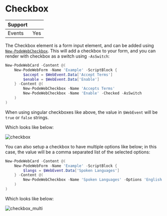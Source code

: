 # Checkbox

| Support | |
| ------- |-|
| Events | Yes |

The Checkbox element is a form input element, and can be added using [`New-PodeWebCheckbox`](../../../Functions/Elements/New-PodeWebCheckbox). This will add a checkbox to your form, and you can render with checkbox as a switch using `-AsSwitch`:

```powershell
New-PodeWebCard -Content @(
    New-PodeWebForm -Name 'Example' -ScriptBlock {
        $accept = $WebEvent.Data['Accept Terms']
        $enable = $WebEvent.Data['Enable']
    } -Content @(
        New-PodeWebCheckbox -Name 'Accepts Terms'
        New-PodeWebCheckbox -Name 'Enable' -Checked -AsSwitch
    )
)
```

When using singular checkboxes like above, the value in `$WebEvent` will be `true` or `false` strings.

Which looks like below:

![checkbox](../../../images/checkbox.png)

You can also setup a checkbox to have multiple options like below; in this case, the value will be a comma separated list of the selected options:

```powershell
New-PodeWebCard -Content @(
    New-PodeWebForm -Name 'Example' -ScriptBlock {
        $langs = $WebEvent.Data['Spoken Languages']
    } -Content @(
        New-PodeWebCheckbox -Name 'Spoken Languages' -Options 'English', 'French', 'Japanese', 'Chinese', 'Other' -AsSwitch
    )
)
```

Which looks like below:

![checkbox_multi](../../../images/checkbox_multi.png)

